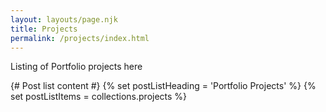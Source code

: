 ```yaml
---
layout: layouts/page.njk
title: Projects
permalink: /projects/index.html
---
```

Listing of Portfolio projects here

{# Post list content #}
{% set postListHeading = 'Portfolio Projects' %}
{% set postListItems = collections.projects %}